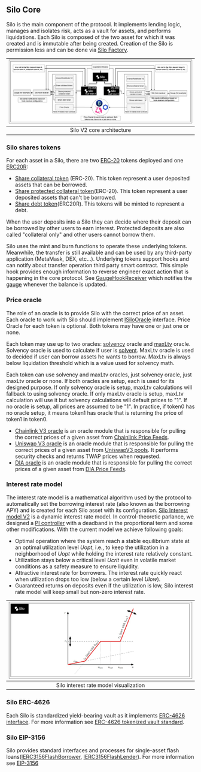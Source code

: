 ## Silo Core
Silo is the main component of the protocol. It implements lending logic, manages and isolates risk, acts as a vault for assets, and performs liquidations. Each Silo is composed of the two asset for which it was created and is immutable after being created. Creation of the Silo is permission less and can be done via [Silo Factory](https://github.com/silo-finance/silo-contracts-v2/blob/develop/silo-core/contracts/SiloFactory.sol).

|<img src="./docs/_images/silo_v2_core_architecture.jpeg" alt="Silo V2 core architecture" title="Silo V2 core architecture">|
|:--:| 
| Silo V2 core architecture |

### Silo shares tokens
For each asset in a Silo, there are two [ERC-20](https://github.com/silo-finance/silo-contracts-v2/blob/develop/silo-core/contracts/utils/share-tokens/share-token/ShareToken.sol) tokens deployed and one [ERC20R](https://github.com/silo-finance/silo-contracts-v2/blob/develop/silo-core/contracts/utils/share-tokens/ShareDebtToken.sol):
- [Share collateral token](https://github.com/silo-finance/silo-contracts-v2/blob/develop/silo-core/contracts/utils/share-tokens/ShareCollateralToken.sol) (ERC-20). This token represent a user deposited assets that can be borrowed.
- [Share protected collateral token](https://github.com/silo-finance/silo-contracts-v2/blob/develop/silo-core/contracts/utils/share-tokens/ShareCollateralToken.sol)(ERC-20). This token represent a user deposited assets that can't be borrowed.
- [Share debt token](https://github.com/silo-finance/silo-contracts-v2/blob/develop/silo-core/contracts/utils/share-tokens/ShareDebtToken.sol)(ERC20R). This tokens will be minted to represent a debt.

When the user deposits into a Silo they can decide where their deposit can be borrowed by other users to earn interest. Protected deposits are also called "collateral only" and other users cannot borrow them.

Silo uses the mint and burn functions to operate these underlying tokens. Meanwhile, the transfer is still available and can be used by any third-party application (MetaMask, DEX, etc...). Underlying tokens support hooks and can notify about transfer operation third party smart contract. This simple hook provides enough information to reverse engineer exact action that is happening in the core protocol. See [GaugeHookReceiver](https://github.com/silo-finance/silo-contracts-v2/blob/develop/silo-core/contracts/utils/hook-receivers/gauge/GaugeHookReceiver.sol) which notifies the [gauge](https://github.com/silo-finance/silo-contracts-v2/blob/develop/ve-silo/contracts/gauges/ethereum/SiloLiquidityGauge.vy#L396) whenever the balance is updated.

### Price oracle
The role of an oracle is to provide Silo with the correct price of an asset. Each oracle to work with Silo should implement [ISiloOracle](https://github.com/silo-finance/silo-contracts-v2/blob/develop/silo-core/contracts/interfaces/ISiloOracle.sol) interface. Price Oracle for each token is optional. Both tokens may have one or just one or none.

Each token may use up to two oracles: [solvency](https://github.com/silo-finance/silo-contracts-v2/blob/7f82b14ee8da33dfdccde99e0fe8c48a0a126aad/silo-core/contracts/interfaces/ISiloConfig.sol#L45) oracle and [maxLtv](https://github.com/silo-finance/silo-contracts-v2/blob/7f82b14ee8da33dfdccde99e0fe8c48a0a126aad/silo-core/contracts/interfaces/ISiloConfig.sol#L46) oracle. Solvency oracle is used to calculate if user is [solvent](https://github.com/silo-finance/silo-contracts-v2/blob/7f82b14ee8da33dfdccde99e0fe8c48a0a126aad/silo-core/contracts/lib/SiloSolvencyLib.sol#L39). MaxLtv oracle is used to decided if user can borrow assets he wants to borrow. MaxLtv is always below liquidation threshold which is a value used for solvency math.

Each token can use solvency and maxLtv oracles, just solvency oracle, just maxLtv oracle or none. If both oracles are setup, each is used for its designed purpose. If only solvency oracle is setup, maxLtv calculations will fallback to using solvency oracle. If only maxLtv oracle is setup, maxLtv calculation will use it but solvency calculations will default prices to "1". If no oracle is setup, all prices are assumed to be "1". In practice, if token0 has no oracle setup, it means token1 has oracle that is returning the price of token1 in token0.
- [Chainlink V3 oracle](https://github.com/silo-finance/silo-contracts-v2/tree/develop/silo-oracles/contracts/chainlinkV3) is an oracle module that is responsible for pulling the correct prices of a given asset from [Chainlink Price Feeds](https://docs.chain.link/data-feeds/price-feeds/addresses?network=ethereum&page=1).
- [Uniswap V3 oracle](https://github.com/silo-finance/silo-contracts-v2/tree/develop/silo-oracles/contracts/uniswapV3) is an oracle module that is responsible for pulling the correct prices of a given asset from [UniswapV3 pools](https://info.uniswap.org/#/pools). It performs security checks and returns TWAP prices when requested.
- [DIA oracle](https://github.com/silo-finance/silo-contracts-v2/tree/develop/silo-oracles/contracts/dia) is an oracle module that is responsible for pulling the correct prices of a given asset from [DIA Price Feeds](https://www.diadata.org/app/source/defi/).

### Interest rate model
The interest rate model is a mathematical algorithm used by the protocol to automatically set the borrowing interest rate (also known as the borrowing APY) and is created for each Silo asset with its configuration. [Silo Interest model V2](https://github.com/silo-finance/silo-contracts-v2/blob/develop/silo-core/contracts/interestRateModel/InterestRateModelV2.sol) is a dynamic interest rate model. In control-theoretic parlance, we designed a [PI controller](https://en.wikipedia.org/wiki/Proportional%E2%80%93integral%E2%80%93derivative_controller#PI_controller) with a deadband in the proportional term and some other modifications. With the current model we achieve following goals:
- Optimal operation where the system reach a stable equilibrium state at an optimal utilization level $Uopt$, i.e., to keep the utilization in a neighborhood of $Uopt$ while holding the interest rate relatively constant.
- Utilization stays below a critical level $Ucrit$ even in volatile market conditions as a safety measure to ensure liquidity.
- Attractive interest rate for borrowers. The interest rate quickly react when utilization drops too low (below a certain level $Ulow$).
- Guaranteed returns on deposits even if the utilization is low, Silo interest rate model will keep small but non-zero interest rate.

|<img src="./docs/_images/silo_v2_interest_rate_model.jpeg" alt="Silo interest rate model visualization" title="Silo interest rate model visualization">|
|:--:| 
| Silo interest rate model visualization |

### Silo ERC-4626
Each Silo is standardized yield-bearing vault as it implements [ERC-4626 interface](https://github.com/silo-finance/silo-contracts-v2/blob/develop/silo-core/contracts/utils/SiloERC4626.sol). For more information see [ERC-4626 tokenized vault standard](https://ethereum.org/en/developers/docs/standards/tokens/erc-4626/).

### Silo EIP-3156
Silo provides standard interfaces and processes for single-asset flash loans([IERC3156FlashBorrower](https://github.com/silo-finance/silo-contracts-v2/blob/develop/silo-core/contracts/interfaces/IERC3156FlashBorrower.sol), [IERC3156FlashLender](https://github.com/silo-finance/silo-contracts-v2/blob/develop/silo-core/contracts/interfaces/IERC3156FlashLender.sol)). For more information see [EIP-3156](https://eips.ethereum.org/EIPS/eip-3156)
